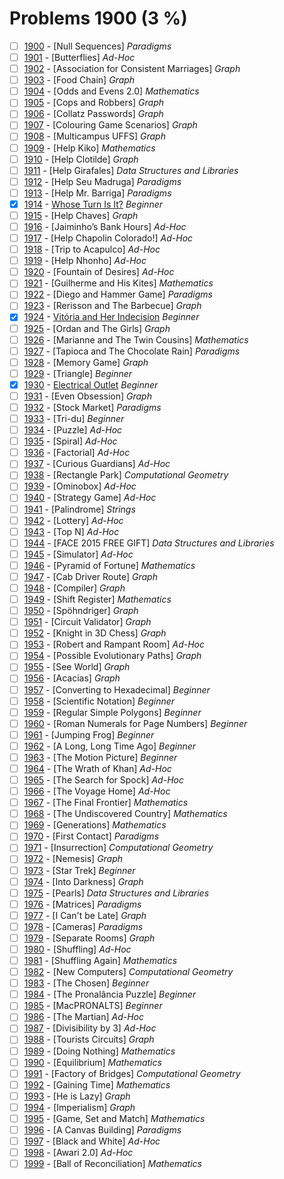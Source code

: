 # Problems 1900 (3 %)


- [ ] [1900](https://www.beecrowd.com.br/judge/en/problems/view/1900) - [Null Sequences] *Paradigms*
- [ ] [1901](https://www.beecrowd.com.br/judge/en/problems/view/1901) - [Butterflies] *Ad-Hoc*
- [ ] [1902](https://www.beecrowd.com.br/judge/en/problems/view/1902) - [Association for Consistent Marriages] *Graph*
- [ ] [1903](https://www.beecrowd.com.br/judge/en/problems/view/1903) - [Food Chain] *Graph*
- [ ] [1904](https://www.beecrowd.com.br/judge/en/problems/view/1904) - [Odds and Evens 2.0] *Mathematics*
- [ ] [1905](https://www.beecrowd.com.br/judge/en/problems/view/1905) - [Cops and Robbers] *Graph*
- [ ] [1906](https://www.beecrowd.com.br/judge/en/problems/view/1906) - [Collatz Passwords] *Graph*
- [ ] [1907](https://www.beecrowd.com.br/judge/en/problems/view/1907) - [Colouring Game Scenarios] *Graph*
- [ ] [1908](https://www.beecrowd.com.br/judge/en/problems/view/1908) - [Multicampus UFFS] *Graph*
- [ ] [1909](https://www.beecrowd.com.br/judge/en/problems/view/1909) - [Help Kiko] *Mathematics*
- [ ] [1910](https://www.beecrowd.com.br/judge/en/problems/view/1910) - [Help Clotilde] *Graph*
- [ ] [1911](https://www.beecrowd.com.br/judge/en/problems/view/1911) - [Help Girafales] *Data Structures and Libraries*
- [ ] [1912](https://www.beecrowd.com.br/judge/en/problems/view/1912) - [Help Seu Madruga] *Paradigms*
- [ ] [1913](https://www.beecrowd.com.br/judge/en/problems/view/1913) - [Help Mr. Barriga] *Paradigms*
- [x] [1914](https://www.beecrowd.com.br/judge/en/problems/view/1914) - [Whose Turn Is It?](https://github.com/Luc4sguilherme/beecrowd/blob/master/problems/[1900-1999]/1914/code.js) *Beginner*
- [ ] [1915](https://www.beecrowd.com.br/judge/en/problems/view/1915) - [Help Chaves] *Graph*
- [ ] [1916](https://www.beecrowd.com.br/judge/en/problems/view/1916) - [Jaiminho’s Bank Hours] *Ad-Hoc*
- [ ] [1917](https://www.beecrowd.com.br/judge/en/problems/view/1917) - [Help Chapolin Colorado!] *Ad-Hoc*
- [ ] [1918](https://www.beecrowd.com.br/judge/en/problems/view/1918) - [Trip to Acapulco] *Ad-Hoc*
- [ ] [1919](https://www.beecrowd.com.br/judge/en/problems/view/1919) - [Help Nhonho] *Ad-Hoc*
- [ ] [1920](https://www.beecrowd.com.br/judge/en/problems/view/1920) - [Fountain of Desires] *Ad-Hoc*
- [ ] [1921](https://www.beecrowd.com.br/judge/en/problems/view/1921) - [Guilherme and His Kites] *Mathematics*
- [ ] [1922](https://www.beecrowd.com.br/judge/en/problems/view/1922) - [Diego and Hammer Game] *Paradigms*
- [ ] [1923](https://www.beecrowd.com.br/judge/en/problems/view/1923) - [Rerisson and The Barbecue] *Graph*
- [x] [1924](https://www.beecrowd.com.br/judge/en/problems/view/1924) - [Vitória and Her Indecision](https://github.com/Luc4sguilherme/beecrowd/blob/master/problems/[1900-1999]/1924/code.js) *Beginner*
- [ ] [1925](https://www.beecrowd.com.br/judge/en/problems/view/1925) - [Ordan and The Girls] *Graph*
- [ ] [1926](https://www.beecrowd.com.br/judge/en/problems/view/1926) - [Marianne and The Twin Cousins] *Mathematics*
- [ ] [1927](https://www.beecrowd.com.br/judge/en/problems/view/1927) - [Tapioca and The Chocolate Rain] *Paradigms*
- [ ] [1928](https://www.beecrowd.com.br/judge/en/problems/view/1928) - [Memory Game] *Graph*
- [ ] [1929](https://www.beecrowd.com.br/judge/en/problems/view/1929) - [Triangle] *Beginner*
- [x] [1930](https://www.beecrowd.com.br/judge/en/problems/view/1930) - [Electrical Outlet](https://github.com/Luc4sguilherme/beecrowd/blob/master/problems/[1900-1999]/1930/code.js) *Beginner*
- [ ] [1931](https://www.beecrowd.com.br/judge/en/problems/view/1931) - [Even Obsession] *Graph*
- [ ] [1932](https://www.beecrowd.com.br/judge/en/problems/view/1932) - [Stock Market] *Paradigms*
- [ ] [1933](https://www.beecrowd.com.br/judge/en/problems/view/1933) - [Tri-du] *Beginner*
- [ ] [1934](https://www.beecrowd.com.br/judge/en/problems/view/1934) - [Puzzle] *Ad-Hoc*
- [ ] [1935](https://www.beecrowd.com.br/judge/en/problems/view/1935) - [Spiral] *Ad-Hoc*
- [ ] [1936](https://www.beecrowd.com.br/judge/en/problems/view/1936) - [Factorial] *Ad-Hoc*
- [ ] [1937](https://www.beecrowd.com.br/judge/en/problems/view/1937) - [Curious Guardians] *Ad-Hoc*
- [ ] [1938](https://www.beecrowd.com.br/judge/en/problems/view/1938) - [Rectangle Park] *Computational Geometry*
- [ ] [1939](https://www.beecrowd.com.br/judge/en/problems/view/1939) - [Ominobox] *Ad-Hoc*
- [ ] [1940](https://www.beecrowd.com.br/judge/en/problems/view/1940) - [Strategy Game] *Ad-Hoc*
- [ ] [1941](https://www.beecrowd.com.br/judge/en/problems/view/1941) - [Palindrome] *Strings*
- [ ] [1942](https://www.beecrowd.com.br/judge/en/problems/view/1942) - [Lottery] *Ad-Hoc*
- [ ] [1943](https://www.beecrowd.com.br/judge/en/problems/view/1943) - [Top N] *Ad-Hoc*
- [ ] [1944](https://www.beecrowd.com.br/judge/en/problems/view/1944) - [FACE 2015 FREE GIFT] *Data Structures and Libraries*
- [ ] [1945](https://www.beecrowd.com.br/judge/en/problems/view/1945) - [Simulator] *Ad-Hoc*
- [ ] [1946](https://www.beecrowd.com.br/judge/en/problems/view/1946) - [Pyramid of Fortune] *Mathematics*
- [ ] [1947](https://www.beecrowd.com.br/judge/en/problems/view/1947) - [Cab Driver Route] *Graph*
- [ ] [1948](https://www.beecrowd.com.br/judge/en/problems/view/1948) - [Compiler] *Graph*
- [ ] [1949](https://www.beecrowd.com.br/judge/en/problems/view/1949) - [Shift Register] *Mathematics*
- [ ] [1950](https://www.beecrowd.com.br/judge/en/problems/view/1950) - [Spöhndriger] *Graph*
- [ ] [1951](https://www.beecrowd.com.br/judge/en/problems/view/1951) - [Circuit Validator] *Graph*
- [ ] [1952](https://www.beecrowd.com.br/judge/en/problems/view/1952) - [Knight in 3D Chess] *Graph*
- [ ] [1953](https://www.beecrowd.com.br/judge/en/problems/view/1953) - [Robert and Rampant Room] *Ad-Hoc*
- [ ] [1954](https://www.beecrowd.com.br/judge/en/problems/view/1954) - [Possible Evolutionary Paths] *Graph*
- [ ] [1955](https://www.beecrowd.com.br/judge/en/problems/view/1955) - [See World] *Graph*
- [ ] [1956](https://www.beecrowd.com.br/judge/en/problems/view/1956) - [Acacias] *Graph*
- [ ] [1957](https://www.beecrowd.com.br/judge/en/problems/view/1957) - [Converting to Hexadecimal] *Beginner*
- [ ] [1958](https://www.beecrowd.com.br/judge/en/problems/view/1958) - [Scientific Notation] *Beginner*
- [ ] [1959](https://www.beecrowd.com.br/judge/en/problems/view/1959) - [Regular Simple Polygons] *Beginner*
- [ ] [1960](https://www.beecrowd.com.br/judge/en/problems/view/1960) - [Roman Numerals for Page Numbers] *Beginner*
- [ ] [1961](https://www.beecrowd.com.br/judge/en/problems/view/1961) - [Jumping Frog] *Beginner*
- [ ] [1962](https://www.beecrowd.com.br/judge/en/problems/view/1962) - [A Long, Long Time Ago] *Beginner*
- [ ] [1963](https://www.beecrowd.com.br/judge/en/problems/view/1963) - [The Motion Picture] *Beginner*
- [ ] [1964](https://www.beecrowd.com.br/judge/en/problems/view/1964) - [The Wrath of Khan] *Ad-Hoc*
- [ ] [1965](https://www.beecrowd.com.br/judge/en/problems/view/1965) - [The Search for Spock] *Ad-Hoc*
- [ ] [1966](https://www.beecrowd.com.br/judge/en/problems/view/1966) - [The Voyage Home] *Ad-Hoc*
- [ ] [1967](https://www.beecrowd.com.br/judge/en/problems/view/1967) - [The Final Frontier] *Mathematics*
- [ ] [1968](https://www.beecrowd.com.br/judge/en/problems/view/1968) - [The Undiscovered Country] *Mathematics*
- [ ] [1969](https://www.beecrowd.com.br/judge/en/problems/view/1969) - [Generations] *Mathematics*
- [ ] [1970](https://www.beecrowd.com.br/judge/en/problems/view/1970) - [First Contact] *Paradigms*
- [ ] [1971](https://www.beecrowd.com.br/judge/en/problems/view/1971) - [Insurrection] *Computational Geometry*
- [ ] [1972](https://www.beecrowd.com.br/judge/en/problems/view/1972) - [Nemesis] *Graph*
- [ ] [1973](https://www.beecrowd.com.br/judge/en/problems/view/1973) - [Star Trek] *Beginner*
- [ ] [1974](https://www.beecrowd.com.br/judge/en/problems/view/1974) - [Into Darkness] *Graph*
- [ ] [1975](https://www.beecrowd.com.br/judge/en/problems/view/1975) - [Pearls] *Data Structures and Libraries*
- [ ] [1976](https://www.beecrowd.com.br/judge/en/problems/view/1976) - [Matrices] *Paradigms*
- [ ] [1977](https://www.beecrowd.com.br/judge/en/problems/view/1977) - [I Can't be Late] *Graph*
- [ ] [1978](https://www.beecrowd.com.br/judge/en/problems/view/1978) - [Cameras] *Paradigms*
- [ ] [1979](https://www.beecrowd.com.br/judge/en/problems/view/1979) - [Separate Rooms] *Graph*
- [ ] [1980](https://www.beecrowd.com.br/judge/en/problems/view/1980) - [Shuffling] *Ad-Hoc*
- [ ] [1981](https://www.beecrowd.com.br/judge/en/problems/view/1981) - [Shuffling Again] *Mathematics*
- [ ] [1982](https://www.beecrowd.com.br/judge/en/problems/view/1982) - [New Computers] *Computational Geometry*
- [ ] [1983](https://www.beecrowd.com.br/judge/en/problems/view/1983) - [The Chosen] *Beginner*
- [ ] [1984](https://www.beecrowd.com.br/judge/en/problems/view/1984) - [The Pronalância Puzzle] *Beginner*
- [ ] [1985](https://www.beecrowd.com.br/judge/en/problems/view/1985) - [MacPRONALTS] *Beginner*
- [ ] [1986](https://www.beecrowd.com.br/judge/en/problems/view/1986) - [The Martian] *Ad-Hoc*
- [ ] [1987](https://www.beecrowd.com.br/judge/en/problems/view/1987) - [Divisibility by 3] *Ad-Hoc*
- [ ] [1988](https://www.beecrowd.com.br/judge/en/problems/view/1988) - [Tourists Circuits] *Graph*
- [ ] [1989](https://www.beecrowd.com.br/judge/en/problems/view/1989) - [Doing Nothing] *Mathematics*
- [ ] [1990](https://www.beecrowd.com.br/judge/en/problems/view/1990) - [Equilibrium] *Mathematics*
- [ ] [1991](https://www.beecrowd.com.br/judge/en/problems/view/1991) - [Factory of Bridges] *Computational Geometry*
- [ ] [1992](https://www.beecrowd.com.br/judge/en/problems/view/1992) - [Gaining Time] *Mathematics*
- [ ] [1993](https://www.beecrowd.com.br/judge/en/problems/view/1993) - [He is Lazy] *Graph*
- [ ] [1994](https://www.beecrowd.com.br/judge/en/problems/view/1994) - [Imperialism] *Graph*
- [ ] [1995](https://www.beecrowd.com.br/judge/en/problems/view/1995) - [Game, Set and Match] *Mathematics*
- [ ] [1996](https://www.beecrowd.com.br/judge/en/problems/view/1996) - [A Canvas Building] *Paradigms*
- [ ] [1997](https://www.beecrowd.com.br/judge/en/problems/view/1997) - [Black and White] *Ad-Hoc*
- [ ] [1998](https://www.beecrowd.com.br/judge/en/problems/view/1998) - [Awari 2.0] *Ad-Hoc*
- [ ] [1999](https://www.beecrowd.com.br/judge/en/problems/view/1999) - [Ball of Reconciliation] *Mathematics*